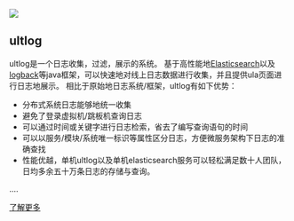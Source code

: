 ![](https://travis-ci.com/ultlog/ultlog.github.io.svg?branch=hexo)
## ultlog
ultlog是一个日志收集，过滤，展示的系统。
基于高性能地[Elasticsearch](https://www.elastic.co/cn/cloud/?elektra=home&storm=sub1)以及[logback](https://github.com/qos-ch/logback)等java框架，可以快速地对线上日志数据进行收集，并且提供ula页面进行日志地展示。
相比于原始地日志系统/框架，ultlog有如下优势：
- 分布式系统日志能够地统一收集
- 避免了登录虚拟机/跳板机查询日志
- 可以通过时间或关键字进行日志检索，省去了编写查询语句的时间
- 可以以服务/模块/系统唯一标识等属性区分日志，方便微服务架构下日志的准确查找
- 性能优越，单机ultlog以及单机elasticsearch服务可以轻松满足数十人团队，日均多余五十万条日志的存储与查询。

....

[了解更多](ultlog.com)

